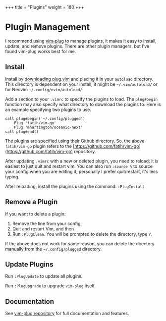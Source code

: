 +++
title = "Plugins"
weight = 180
+++

# Plugin Management

I recommend using [vim-plug](https://github.com/junegunn/vim-plug) to manage plugins, it makes it easy to install, update, and remove plugins. There are other plugin managers, but I've found vim-plug works best for me.

## Install

Install by [downloading plug.vim](https://raw.githubusercontent.com/junegunn/vim-plug/master/plug.vim) and placing it in your `autoload` directory. This directory is dependent on your install, it might be `~/.vim/autoload/` or for Neovim `~/.config/nvim/autoload/`

Add a section to your `.vimrc` to specify the plugins to load. The `plug#begin` function may also specify what directory to download the plugins to. Here is an example specifying two plugins to use.

```vim
call plug#begin('~/.config/plugged')
    Plug 'fatih/vim-go'
    Plug 'mhartington/oceanic-next'
call plug#end()
```

The plugins are specified using their Github directory. So, the above `fatih/vim-go` plugin refers to the [https://github.com/fatih/vim-go](https://github.com/fatih/vim-go) repository.

After updating `.vimrc` with a new or deleted plugin, you need to reload; it is easiest to just quit and restart vim. You can also run `:source %` to source your config when you are editing it, personally I prefer quit/restart, it's less typing.

After reloading, install the plugins using the command: `:PlugInstall`

## Remove a Plugin

If you want to delete a plugin:

1. Remove the line from your config,
2. Quit and restart Vim, and then
3. Run `:PlugClean`. You will be prompted to delete the directory, type `Y`.

If the above does not work for some reason, you can delete the directory manually from the `~/.config/plugged` directory.

## Update Plugins

Run `:PlugUpdate` to update all plugins.

Run `:PlugUpgrade` to upgrade `vim-plug` itself.

## Documentation

See [vim-plug repository](https://github.com/junegunn/vim-plug) for full documentation and features.
